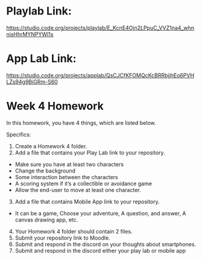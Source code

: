 # Playlab Link: 
https://studio.code.org/projects/playlab/E_KcnE4Ojn2LPpuC_VVZ1na4_whnnisHhrMYNPYWl1s

# App Lab Link:
https://studio.code.org/projects/applab/QsCJCfKFOMQcKcBRRbjjhEo6PVHLZs94g9BiGRm-S60

# Week 4 Homework

In this homework, you have 4 things, which are listed below.

Specifics:

1) Create a Homework 4 folder.
2) Add a file that contains your Play Lab link to your repository.
 * Make sure you have at least two characters
 * Change the background
 * Some interaction between the characters
 * A scoring system if it’s a collectible or avoidance game
 * Allow the end-user to move at least one character.
3) Add a file that contains Mobile App link to your repository.
 * It can be a game, Choose your adventure, A question, and answer, A canvas drawing app, etc.
4) Your Homework 4 folder should contain 2 files.
5) Submit your repository link to Moodle.
6) Submit and respond in the discord on your thoughts about smartphones.
7) Submit and respond in the discord either your play lab or mobile app

